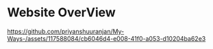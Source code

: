 # Website OverView



https://github.com/priyanshuuranjan/My-Ways-/assets/117588084/cb6046d4-e008-41f0-a053-d10204ba62e3

